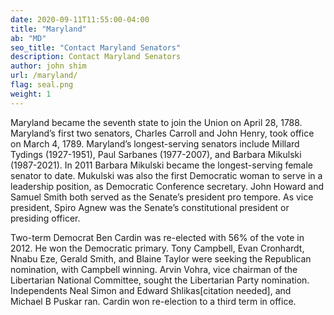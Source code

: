```yaml
---
date: 2020-09-11T11:55:00-04:00
title: "Maryland"
ab: "MD"
seo_title: "Contact Maryland Senators"
description: Contact Maryland Senators
author: john shim
url: /maryland/
flag: seal.png
weight: 1
---
```


Maryland became the seventh state to join the Union on April 28, 1788. Maryland’s first two senators, Charles Carroll and John Henry, took office on March 4, 1789. Maryland’s longest-serving senators include Millard Tydings (1927-1951), Paul Sarbanes (1977-2007), and Barbara Mikulski (1987-2021). In 2011 Barbara Mikulski became the longest-serving female senator to date. Mukulski was also the first Democratic woman to serve in a leadership position, as Democratic Conference secretary. John Howard and Samuel Smith both served as the Senate’s president pro tempore. As vice president, Spiro Agnew was the Senate’s constitutional president or presiding officer.

Two-term Democrat Ben Cardin was re-elected with 56% of the vote in 2012. He won the Democratic primary.
Tony Campbell, Evan Cronhardt, Nnabu Eze, Gerald Smith, and Blaine Taylor were seeking the Republican nomination, with Campbell winning.
Arvin Vohra, vice chairman of the Libertarian National Committee, sought the Libertarian Party nomination.
Independents Neal Simon and Edward Shlikas[citation needed], and Michael B Puskar ran.
Cardin won re-election to a third term in office.